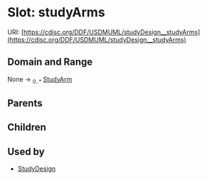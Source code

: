 
# Slot: studyArms




URI: [https://cdisc.org/DDF/USDMUML/studyDesign__studyArms](https://cdisc.org/DDF/USDMUML/studyDesign__studyArms)


## Domain and Range

None &#8594;  <sub>0..\*</sub> [StudyArm](StudyArm.md)

## Parents


## Children


## Used by

 * [StudyDesign](StudyDesign.md)

